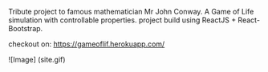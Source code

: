 Tribute project to famous mathematician Mr John Conway. A Game of Life simulation with controllable properties. project build using ReactJS + React-Bootstrap.

checkout on: https://gameoflif.herokuapp.com/

![Image] (site.gif)
